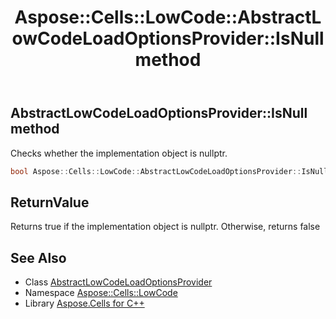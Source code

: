 ﻿---
title: Aspose::Cells::LowCode::AbstractLowCodeLoadOptionsProvider::IsNull method
linktitle: IsNull
second_title: Aspose.Cells for C++ API Reference
description: 'Aspose::Cells::LowCode::AbstractLowCodeLoadOptionsProvider::IsNull method. Checks whether the implementation object is nullptr in C++.'
type: docs
weight: 500
url: /cpp/aspose.cells.lowcode/abstractlowcodeloadoptionsprovider/isnull/
---
## AbstractLowCodeLoadOptionsProvider::IsNull method


Checks whether the implementation object is nullptr.

```cpp
bool Aspose::Cells::LowCode::AbstractLowCodeLoadOptionsProvider::IsNull() const
```


## ReturnValue

Returns true if the implementation object is nullptr. Otherwise, returns false

## See Also

* Class [AbstractLowCodeLoadOptionsProvider](../)
* Namespace [Aspose::Cells::LowCode](../../)
* Library [Aspose.Cells for C++](../../../)
